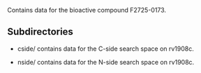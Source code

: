 Contains data for the bioactive compound F2725-0173.

## Subdirectories

- cside/ contains data for the C-side search space on rv1908c.

- nside/ contains data for the N-side search space on rv1908c.


